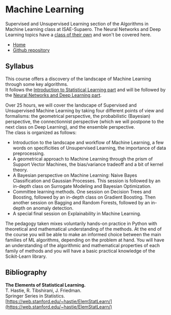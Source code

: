 # Machine Learning
Supervised and Unsupervised Learning section of the Algorithms in Machine Learning class at ISAE-Supaero. The Neural Networks and Deep Learning topics have a [class of their own](https://supaerodatascience.github.io/deep-learning/) and won't be covered here.

* [Home](https://supaerodatascience.github.io/machine-learning/)
* [Github repository](https://github.com/SupaeroDataScience/machine-learning/)

## Syllabus

This course offers a discovery of the landscape of Machine Learning through some key algorithms.  
It follows the [Introduction to Statistical Learning part](https://supaerodatascience.github.io) and will be followed by the [Neural Networks and Deep Learning part](https://supaerodatascience.github.io/deep-learning/).

Over 25 hours, we will cover the landscape of Supervised and Unsupervised Machine Learning by taking four different points of view and formalisms: the geometrical perspective, the probabilistic (Bayesian) perspective, the connectionnist perspective (which we will postpone to the next class on Deep Learning), and the ensemble perspective.  
The class is organized as follows:  
* Introduction to the landscape and workflow of Machine Learning, a few words on specificities of Unsupervised Learning, the importance of data preprocessing.
* A geometrical approach to Machine Learning through the prism of Support Vector Machines, the bias/variance tradeoff and a bit of kernel theory.
* A Bayesian perspective on Machine Learning: Naive Bayes Classification and Gaussian Processes. This session is followed by an in-depth class on Surrogate Modeling and Bayesian Optimization.
* Committee learning methods. One session on Decision Trees and Boosting, followed by an in-depth class on Gradient Boosting. Then another session on Bagging and Random Forests, followed by an in-depth on anomaly detection.
* A special final session on Explainability in Machine Learning.

The pedagogy taken mixes voluntarily hands-on practice in Python with theoretical and mathematical understanding of the methods. At the end of the course you will be able to make an informed choice between the main families of ML algorithms, depending on the problem at hand. You will have an understanding of the algorithmic and mathematical properties of each family of methods and you will have a basic practical knowledge of the Scikit-Learn library.

## Bibliography

**The Elements of Statistical Learning.**  
T. Hastie, R. Tibshirani, J. Friedman.  
Springer Series in Statistics.  
[https://web.stanford.edu/~hastie/ElemStatLearn/](https://web.stanford.edu/~hastie/ElemStatLearn/)  

